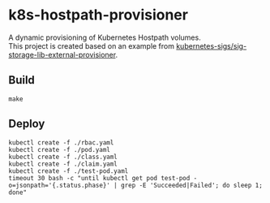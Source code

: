# k8s-hostpath-provisioner
A dynamic provisioning of Kubernetes Hostpath volumes.  
This project is created based on an example from [kubernetes-sigs/sig-storage-lib-external-provisioner](https://github.com/kubernetes-sigs/sig-storage-lib-external-provisioner).

## Build
```shell
make
```

## Deploy
```shell
kubectl create -f ./rbac.yaml
kubectl create -f ./pod.yaml
kubectl create -f ./class.yaml
kubectl create -f ./claim.yaml
kubectl create -f ./test-pod.yaml
timeout 30 bash -c "until kubectl get pod test-pod -o=jsonpath='{.status.phase}' | grep -E 'Succeeded|Failed'; do sleep 1; done"
```
